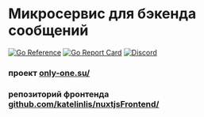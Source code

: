 # Микросервис для бэкенда сообщений
[![Go Reference](https://pkg.go.dev/badge/github.com/OnlyOneSocial/MessagesBackend.svg)](https://pkg.go.dev/github.com/OnlyOneSocial/MessagesBackend)
[![Go Report Card](https://goreportcard.com/badge/github.com/OnlyOneSocial/MessagesBackend)](https://goreportcard.com/report/github.com/OnlyOneSocial/MessagesBackend)
[![Discord](https://img.shields.io/discord/922386468138266725?label=Discord)](https://discord.gg/A4qh8BT8Ue)

### проект <a href="https://only-one.su/">only-one.su/</a>
### репозиторий фронтенда <a href="https://github.com/katelinlis/nuxtjsFrontend/"> github.com/katelinlis/nuxtjsFrontend/
